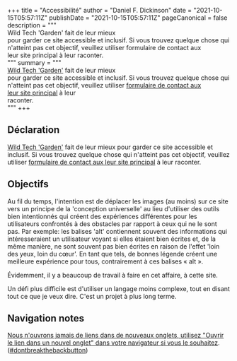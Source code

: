 +++
title = "Accessibilité"
author = "Daniel F. Dickinson"
date = "2021-10-15T05:57:11Z"
publishDate = "2021-10-15T05:57:11Z"
pageCanonical = false
description = """\
Wild Tech 'Garden' fait de leur mieux \
pour garder ce site accessible et inclusif. Si vous trouvez quelque chose qui \
n'atteint pas cet objectif, veuillez utiliser formulaire de contact aux \
leur site principal à leur raconter.\
"""
summary = """\
[Wild Tech 'Garden'](https://www.wildtechgarden.ca/about/) fait de leur mieux \
pour garder ce site accessible et inclusif. Si vous trouvez quelque chose qui \
n'atteint pas cet objectif, veuillez utiliser [formulaire de contact aux \
leur site principal](https://www.wildtechgarden.ca/about/contact/) à leur \
raconter.\
"""
+++

## Déclaration

[Wild Tech 'Garden'](https://www.wildtechgarden.ca/about/) fait de leur mieux
pour garder ce site accessible et inclusif. Si vous trouvez quelque chose qui
n'atteint pas cet objectif, veuillez utiliser  [formulaire de contact aux
leur site principal](https://www.wildtechgarden.ca/about/contact/) à leur
raconter.

## Objectifs

Au fil du temps, l'intention est de déplacer les images (au moins) sur ce site
vers un principe de la 'conception universelle' au lieu d'utiliser des outils
bien intentionnés qui créent des expériences différentes pour les utilisateurs
confrontés à des obstacles par rapport à ceux qui ne le sont pas. Par exemple:
les balises 'alt' contiennent souvent des informations qui intéresseraient un
utilisateur voyant si elles étaient bien écrites et, de la même manière, ne
sont souvent pas bien écrites en raison de l'effet 'loin des yeux, loin du
cœur'. En tant que tels, de bonnes légende créent une meilleure expérience pour
tous, contrairement à ces balises « alt ».

Évidemment, il y a beaucoup de travail à faire en cet affaire, à cette site.

Un défi plus difficile est d'utiliser un langage moins complexe, tout en
disant tout ce que je veux dire. C'est un projet à plus long terme.

## Navigation notes

[Nous n'ouvrons jamais de liens dans de nouveaux onglets, utilisez "Ouvrir le
lien dans un nouvel onglet" dans votre navigateur si vous le
souhaitez](https://www.wildtechgarden.ca/blog/accessible-design-no-blank/).
([#dontbreakthebackbutton](https://www.linkedin.com/feed/hashtag/?keywords=dontbreakthebackbutton))
